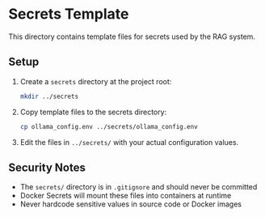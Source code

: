 # Secrets Template

This directory contains template files for secrets used by the RAG system.

## Setup

1. Create a `secrets` directory at the project root:
   ```bash
   mkdir ../secrets
   ```

2. Copy template files to the secrets directory:
   ```bash
   cp ollama_config.env ../secrets/ollama_config.env
   ```

3. Edit the files in `../secrets/` with your actual configuration values.

## Security Notes

- The `secrets/` directory is in `.gitignore` and should never be committed
- Docker Secrets will mount these files into containers at runtime
- Never hardcode sensitive values in source code or Docker images
